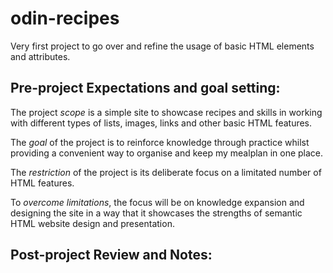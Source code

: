 # odin-recipes
Very first project to go over and refine the usage of basic HTML elements and attributes. 

## Pre-project Expectations and goal setting:

The project *scope* is a simple site to showcase recipes and skills in working with different types of lists, images, links and other basic HTML features.

The *goal* of the project is to reinforce knowledge through practice whilst providing a convenient way to organise and keep my mealplan in one place. 

The *restriction* of the project is its deliberate focus on a limitated number of HTML features.

To *overcome limitations*, the focus will be on knowledge expansion and designing the site in a way that it showcases the strengths of semantic HTML website design and presentation.

## Post-project Review and Notes: